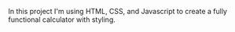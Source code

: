 In this project I'm using HTML, CSS, and Javascript to create a fully functional calculator with styling.